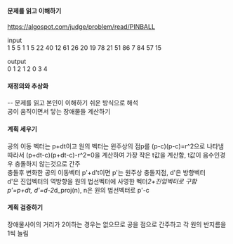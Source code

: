 #### 문제를 읽고 이해하기
https://algospot.com/judge/problem/read/PINBALL

input</br>
1
5 5 1 1 5
22 40 12
61 26 20
19 78 21
51 86 7
84 57 15


output</br>
0 1 2 1 2 0 3 4
 
#### 재정의와 추상화<br>
-- 문제를 읽고 본인이 이해하기 쉬운 방식으로 해석<br>
공이 움직이면서 닿는 장애물들 계산하기

#### 계획 세우기<br>
공의 이동 벡터는 p+dt이고 원의 벡터는 윈주상의 점p를 (p-c)(p-c)=r^2으로 나타냄<br>
따라서 (p+dt-c)(p+dt-c)-r^2=0을 계산하여 가장 작은 t값을 계산함, t값이 음수인경우 충돌하지 않는것으로 간주<br>
충돌후 변화한 공의 이동벡터 p'+d't이면 p'는 원주상 충돌지점, d'은 방향벡터<br>
d'은 진입벡터의 역방향을 원의 법선벡터에 사영한 벡터*2+진입벡터로 구함<br>
p'=p+dt, d'=d-2*d_proj(n), n은 원의 법선벡터로 p'-c<br>

#### 계획 검증하기
장애물사이의 거리가 2이하는 경우는 없으므로 공을 점으로 간주하고 각 원의 반지름을 1씩 늘림